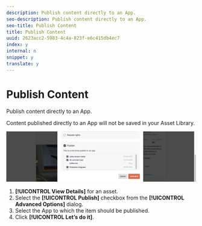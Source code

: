 ```yaml
---
description: Publish content directly to an App.
seo-description: Publish content directly to an App.
seo-title: Publish Content
title: Publish Content
uuid: 2623acc2-5983-4c4a-823f-e6c415db4ec7
index: y
internal: n
snippet: y
translate: y
---
```


# Publish Content

Publish content directly to an App.

Content published directly to an App will not be saved in your Asset Library.

![](assets/DiscoverViewDetailsPublish-1024x272.png)
1. **[!UICONTROL View Details]** for an asset.
1. Select the **[!UICONTROL Publish]** checkbox from the **[!UICONTROL Advanced Options]** dialog.
1. Select the App to which the item should be published.
1. Click **[!UICONTROL Let’s do it]**.
